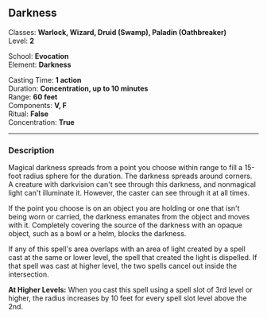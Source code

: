 ## Darkness

Classes: **Warlock, Wizard, Druid (Swamp), Paladin (Oathbreaker)**  
Level: **2**  

School: **Evocation**  
Element: **Darkness**  

Casting Time: **1 action**  
Duration: **Concentration, up to 10 minutes**  
Range: **60 feet**  
Components: **V, F**  
Ritual: **False**  
Concentration: **True**  

------

### Description

Magical darkness spreads from a point you choose within range to fill a 15-foot radius sphere for the duration. The darkness spreads around corners. A creature with darkvision can't see through this darkness, and nonmagical light can't illuminate it. However, the caster can see through it at all times.

If the point you choose is on an object you are holding or one that isn't being worn or carried, the darkness emanates from the object and moves with it. Completely covering the source of the darkness with an opaque object, such as a bowl or a helm, blocks the darkness.

If any of this spell's area overlaps with an area of light created by a spell cast at the same or lower level, the spell that created the light is dispelled. If that spell was cast at higher level, the two spells cancel out inside the intersection.

**At Higher Levels:** When you cast this spell using a spell slot of 3rd level or higher, the radius increases by 10 feet for every spell slot level above the 2nd.